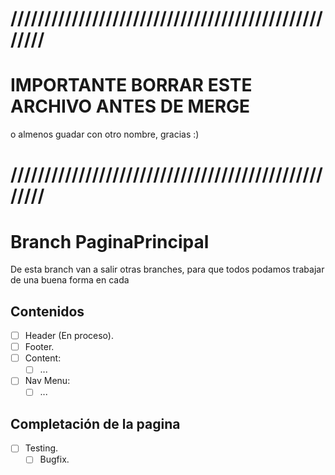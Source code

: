 # ///////////////////////////////////////////////////
# IMPORTANTE BORRAR ESTE ARCHIVO ANTES DE MERGE
o almenos guadar con otro nombre, gracias :)
# ///////////////////////////////////////////////////

# Branch PaginaPrincipal

De esta branch van a salir otras branches, para que todos podamos trabajar de una buena forma en cada

## Contenidos

* [ ] Header (En proceso).
* [ ] Footer.
* [ ] Content:
  * [ ] ...
* [ ] Nav Menu:
  * [ ] ...

## Completación de la pagina

* [ ] Testing.
  * [ ] Bugfix.
